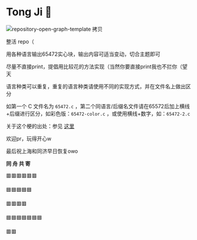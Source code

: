 # Tong Ji 💊

![repository-open-graph-template 拷贝](https://user-images.githubusercontent.com/66841417/165799786-c83928cc-e37f-4a6f-870d-d930b592b5eb.png)

整活 repo（

用各种语言输出65472实心块，输出内容可适当变动，切合主题即可

尽量不直接print，提倡用比较花的方法实现（当然你要直接print我也不拦你（望天

语言种类可以重复，重复的语言种类请使用不同的实现方式，并在文件名上做出区分

如第一个 C 文件名为 `65472.c` ，第二个同语言/后缀名文件请在65572后加上横线+后缀进行区分，如彩色版：`65472-color.c` ，或使用横线+数字，如：`65472-2.c`

关于这个梗的出处：参见 [这里](https://twitter.com/watson_westcity/status/1519131073413799936?s=21&t=VU4_DaGVnpD0yScZzjNjQ)

欢迎pr，玩得开心w

最后祝上海和同济早日恢复owo

**同 舟 共 寄**

🟥🟥🟥🟥🟥🟥

🟦🟦🟦🟦🟦

🟥🟥🟥🟥

🟦🟦🟦🟦🟦🟦🟦

🟥🟥
